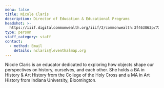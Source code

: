 ```yaml
---
menu: false
title: Nicole Claris
description: Director of Education & Educational Programs
headshot: >-
  https://iiif.digitalcommonwealth.org/iiif/2/commonwealth:3f463863p/736,6892,514,514/,600/0/default.jpg
type: person
staff_category: staff
contact:
  - method: Email
    details: nclaris@leventhalmap.org
---
```


Nicole Claris is an educator dedicated to exploring how objects shape our perspectives on history, ourselves, and each other. She holds a BA in History & Art History from the College of the Holy Cross and a MA in Art History from Indiana University, Bloomington. 
